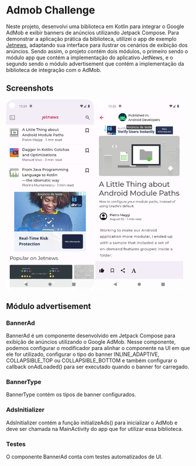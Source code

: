 # Admob Challenge
Neste projeto, desenvolvi uma biblioteca em Kotlin para integrar o Google AdMob e exibir banners de anúncios utilizando Jetpack Compose. 
Para demonstrar a aplicação prática da biblioteca, utilizei o app de exemplo [Jetnews](https://github.com/android/compose-samples), 
adaptando sua interface para ilustrar os cenários de exibição dos anúncios. 
Sendo assim, o projeto contém dois módulos, o primeiro sendo o módulo app que contém a implementação do aplicativo JetNews, 
e o segundo sendo o módulo advertisement que contém a implementação da biblioteca de integração com o AdMob.

## Screenshots
<div>
  <img src="screenshots/main_screen_banner.png" alt="Screenshot" width="240">
  <img src="screenshots/article_screen_banner.png" alt="Screenshot" width="240">
</div>

## Módulo advertisement

### BannerAd
BannerAd é um componente desenvolvido em Jetpack Compose para exibição de anúncios utilizando o Google AdMob. 
Nesse componente, podemos configurar o modificador para alinhar o componente na UI em que ele for utilizado, 
configurar o tipo do banner INLINE_ADAPTIVE, COLLAPSIBLE_TOP ou COLLAPSIBLE_BOTTOM e também configurar o 
callback onAdLoaded() para ser executado quando o banner for carregado.

### BannerType
BannerType contém os tipos de banner configurados.

### AdsInitializer
AdsInitializer contém a função initializeAds() para inicializar o AdMob e deve ser chamada na MainActivity do app que for utilizar essa biblioteca.

### Testes
O componente BannerAd conta com testes automatizados de UI. 
